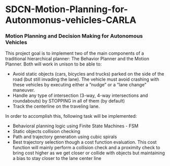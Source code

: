 # SDCN-Motion-Planning-for-Autonmonus-vehicles-CARLA

### Motion Planning and Decision Making for Autonomous Vehicles


This project goal is to implement two of the main components of a traditional hierarchical planner: The Behavior Planner and the Motion Planner. Both will work in unison to be able to:

* Avoid static objects (cars, bicycles and trucks) parked on the side of the road (but still invading the lane). The vehicle must avoid crashing with these vehicles by executing either a “nudge” or a “lane change” maneuver.
* Handle any type of intersection (3-way, 4-way intersections and roundabouts) by STOPPING in all of them (by default)
* Track the centerline on the traveling lane.

In order to accomplish this, following task will be implemented:

* Behavioral planning logic using Finite State Machines - FSM
* Static objects collision checking
* Path and trajectory generation using cubic spirals
* Best trajectory selection though a cost function evaluation. This cost function will mainly perform a collision check and a proximity check to bring cost higher as we get closer or collide with objects but maintaining a bias to stay closer to the lane center line
